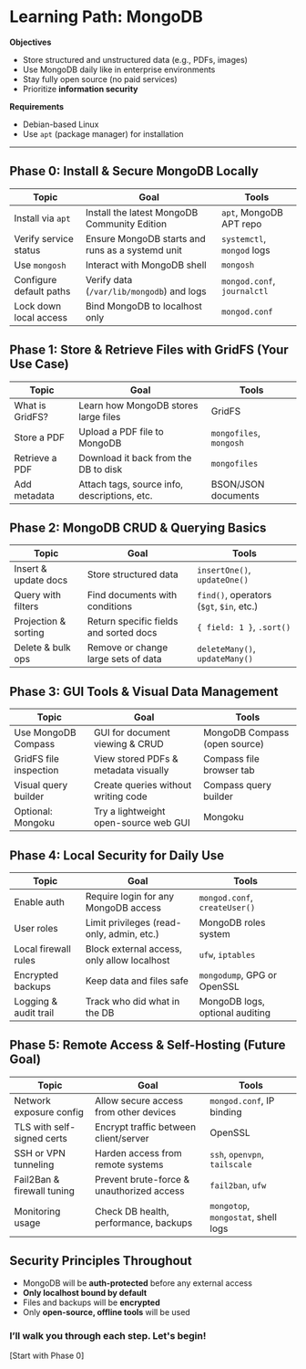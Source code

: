 # Learning Path: MongoDB

**Objectives**

* Store structured and unstructured data (e.g., PDFs, images)
* Use MongoDB daily like in enterprise environments
* Stay fully open source (no paid services)
* Prioritize **information security**

**Requirements**
* Debian-based Linux
* Use `apt` (package manager) for installation

---

## Phase 0: Install & Secure MongoDB Locally

| Topic                   | Goal                                             | Tools                       |
| ----------------------- | ------------------------------------------------ | --------------------------- |
| Install via `apt`       | Install the latest MongoDB Community Edition     | `apt`, MongoDB APT repo     |
| Verify service status   | Ensure MongoDB starts and runs as a systemd unit | `systemctl`, `mongod` logs  |
| Use `mongosh`           | Interact with MongoDB shell                      | `mongosh`                   |
| Configure default paths | Verify data (`/var/lib/mongodb`) and logs        | `mongod.conf`, `journalctl` |
| Lock down local access  | Bind MongoDB to localhost only                   | `mongod.conf`               |

## Phase 1: Store & Retrieve Files with GridFS (Your Use Case)

| Topic           | Goal                                         | Tools                   |
| --------------- | -------------------------------------------- | ----------------------- |
| What is GridFS? | Learn how MongoDB stores large files         | GridFS                  |
| Store a PDF     | Upload a PDF file to MongoDB                 | `mongofiles`, `mongosh` |
| Retrieve a PDF  | Download it back from the DB to disk         | `mongofiles`            |
| Add metadata    | Attach tags, source info, descriptions, etc. | BSON/JSON documents     |

## Phase 2: MongoDB CRUD & Querying Basics

| Topic                | Goal                                   | Tools                                    |
| -------------------- | -------------------------------------- | ---------------------------------------- |
| Insert & update docs | Store structured data                  | `insertOne()`, `updateOne()`             |
| Query with filters   | Find documents with conditions         | `find()`, operators (`$gt`, `$in`, etc.) |
| Projection & sorting | Return specific fields and sorted docs | `{ field: 1 }`, `.sort()`                |
| Delete & bulk ops    | Remove or change large sets of data    | `deleteMany()`, `updateMany()`           |

## Phase 3: GUI Tools & Visual Data Management

| Topic                  | Goal                                  | Tools                         |
| ---------------------- | ------------------------------------- | ----------------------------- |
| Use MongoDB Compass    | GUI for document viewing & CRUD       | MongoDB Compass (open source) |
| GridFS file inspection | View stored PDFs & metadata visually  | Compass file browser tab      |
| Visual query builder   | Create queries without writing code   | Compass query builder         |
| Optional: Mongoku      | Try a lightweight open-source web GUI | Mongoku                       |

## Phase 4: Local Security for Daily Use

| Topic                 | Goal                                        | Tools                           |
| --------------------- | ------------------------------------------- | ------------------------------- |
| Enable auth           | Require login for any MongoDB access        | `mongod.conf`, `createUser()`   |
| User roles            | Limit privileges (read-only, admin, etc.)   | MongoDB roles system            |
| Local firewall rules  | Block external access, only allow localhost | `ufw`, `iptables`               |
| Encrypted backups     | Keep data and files safe                    | `mongodump`, GPG or OpenSSL     |
| Logging & audit trail | Track who did what in the DB                | MongoDB logs, optional auditing |

## Phase 5: Remote Access & Self-Hosting (Future Goal)

| Topic                      | Goal                                      | Tools                               |
| -------------------------- | ----------------------------------------- | ----------------------------------- |
| Network exposure config    | Allow secure access from other devices    | `mongod.conf`, IP binding           |
| TLS with self-signed certs | Encrypt traffic between client/server     | OpenSSL                             |
| SSH or VPN tunneling       | Harden access from remote systems         | `ssh`, `openvpn`, `tailscale`       |
| Fail2Ban & firewall tuning | Prevent brute-force & unauthorized access | `fail2ban`, `ufw`                   |
| Monitoring usage           | Check DB health, performance, backups     | `mongotop`, `mongostat`, shell logs |

## Security Principles Throughout

* MongoDB will be **auth-protected** before any external access
* **Only localhost bound by default**
* Files and backups will be **encrypted**
* Only **open-source, offline tools** will be used

### I’ll walk you through each step. Let's begin!

[Start with Phase 0]
